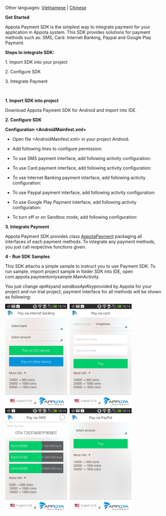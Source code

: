 Other languages: [Vietnamese](README.md) | [Chinese](README_CN.md)

**Get Started**

Appota Payment SDK is the simplest way to integrate payment for your
application in Appota system. This SDK provides solutions for payment
methods such as: SMS, Card. Internet Banking, Paypal and Google Play
Payment.

**Steps to integrate SDK:**

​1. Import SDK into your project

​2. Configure SDK

​3. Integrate Payment

 

**1. Import SDK into project**

Download Appota Payment SDK for Android and import into IDE.

**2. Configure SDK**

**Configuration \<AndroidMainfest.xml\>**

- Open file \<AndroidMainfest.xml\> in your project Android.

- Add following lines to configure permission:

    <uses-permission android:name="android.permission.VIBRATE" />
    <uses-permission android:name="android.permission.INTERNET" />
    <uses-permission android:name="android.permission.WRITE_EXTERNAL_STORAGE" />
    <uses-permission android:name="android.permission.ACCESS_NETWORK_STATE" />
    <uses-permission android:name="com.android.vending.BILLING" />

- To use SMS payment interface, add following activity configuration:

    <activity android:name="com.appota.payment.SMSPaymentActivity" android:configChanges="orientation|keyboardHidden|screenSize" />

- To use Card payment interface, add following activity configuration:

    <activity android:name="com.appota.payment.CardPaymentActivity" android:configChanges="orientation|keyboardHidden|screenSize" android:windowSoftInputMode="adjustPan" />

- To use Internet Banking payment interface, add following acticity
configuration:

    <activity android:name="com.appota.payment.BankPaymentActivity" android:configChanges="orientation|keyboardHidden|screenSize" android:windowSoftInputMode="adjustPan" />
    <activity android:name="com.appota.payment.ConfirmBankPaymentActivity" android:configChanges="orientation|keyboardHidden|screenSize" />

- To use Paypal payment interface, add following activity configuration:

    <activity android:name="com.appota.payment.PaypalPaymentActivity" android:configChanges="orientation|keyboardHidden|screenSize"
    android:windowSoftInputMode="adjustPan" />
    <activity android:name="com.appota.payment.ConfirmPaypalPaymentActivity" android:configChanges="orientation|keyboardHidden|screenSize" />
    <service android:name="com.paypal.android.sdk.payments.PayPalService" android:exported="false" />
    <activity android:name="com.paypal.android.sdk.payments.PaymentActivity" />
    <activity android:name="com.paypal.android.sdk.payments.LoginActivity" />
    <activity android:name="com.paypal.android.sdk.payments.PaymentMethodActivity" />
    <activity android:name="com.paypal.android.sdk.payments.PaymentConfirmActivity" />
    <activity android:name="com.paypal.android.sdk.payments.PaymentCompletedActivity" />

- To use Google Play Payment interface, add following activity
configuration:

    <activity android:name="com.appota.payment.GooglePaymentActivity" android:configChanges="orientation|keyboardHidden|screenSize"/>

- To turn off or on Sandbox mode, add following configuration:

    <meta-data android:name="sandbox" android:value="false" />

**3. Integrate Payment**

Appota Payment SDK provides class [AppotaPayment](AppotaPayment.html)
packaging all interfaces of each payment methods. To integrate any
payment methods, you just call respective functions given.

**4 - Run SDK Samples**

This SDK attachs a simple sample to instruct you to use Payment SDK. To
run sample, import project sample in folder SDK into IDE, open
com.appota.paymentonlysample.MainActivity.

You just change *apiKey*and *sandboxApiKey*provided by Appota for your
project and run trial project, payment interface for all methods will be
shown as following:

<img src="docs/en/sample.png" width = "200"/>&nbsp;
<img src="docs/en/sample_card.png" width = "200"/>&nbsp;
<img src="docs/en/sample_sms.png" width = "200"/>&nbsp;
<img src="docs/en/sample_paypal.png" width = "200"/>&nbsp;
